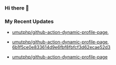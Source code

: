 ### Hi there 👋
<!--
**umutphp/umutphp** is a ✨ _special_ ✨ repository because its `README.md` (this file) appears on your GitHub profile.
Here are some ideas to get you started:
- 🔭 I’m currently working on ...
- 🌱 I’m currently learning ...
- 👯 I’m looking to collaborate on ...
- 🤔 I’m looking for help with ...
- 💬 Ask me about ...
- 📫 How to reach me: ...
- 😄 Pronouns: ...
- ⚡ Fun fact: ...
-->

### My Recent Updates
<!-- START gadpp -->
- [umutphp/github-action-dynamic-profile-page](https://github.com/umutphp/github-action-dynamic-profile-page), [](https://github.com/umutphp/github-action-dynamic-profile-page/commit/674b1ed7c76f34ed8ea92b0c3c257a4bfaad51c1)
- [umutphp/github-action-dynamic-profile-page](https://github.com/umutphp/github-action-dynamic-profile-page), [6b1f5ce0e833614d9e6fbf8fbfcf3d62ecae52d3](https://github.com/umutphp/github-action-dynamic-profile-page/commit/6b1f5ce0e833614d9e6fbf8fbfcf3d62ecae52d3)

- [umutphp/github-action-dynamic-profile-page](https://github.com/umutphp/github-action-dynamic-profile-page)
